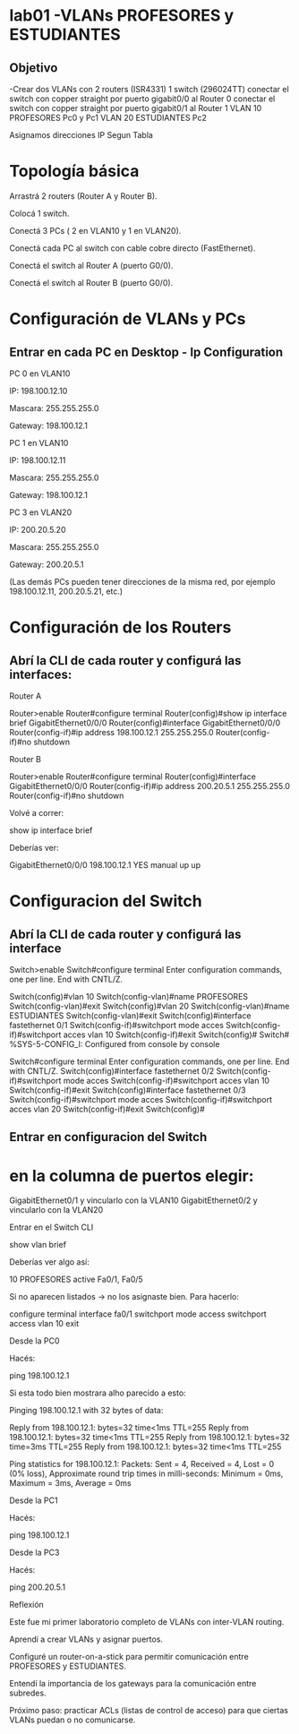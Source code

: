 # lab01 -VLANs PROFESORES y ESTUDIANTES
## Objetivo


-Crear dos VLANs con 
2 routers (ISR4331) 
1 switch (296024TT)
conectar el switch con copper straight por puerto gigabit0/0 al Router 0
conectar el switch con copper straight por puerto gigabit0/1 al Router 1
VLAN 10 PROFESORES Pc0 y Pc1 
VLAN 20 ESTUDIANTES Pc2

Asignamos direcciones IP Segun Tabla

# Topología básica

Arrastrá 2 routers (Router A y Router B).

Colocá 1 switch.

Conectá 3 PCs ( 2 en VLAN10 y 1 en VLAN20).

Conectá cada PC al switch con cable cobre directo (FastEthernet).

Conectá el switch al Router A (puerto G0/0).

Conectá el switch al Router B (puerto G0/0).




# Configuración de VLANs y PCs  
## Entrar en cada PC en Desktop - Ip Configuration

PC 0 en VLAN10

IP: 198.100.12.10

Mascara: 255.255.255.0

Gateway: 198.100.12.1

PC 1 en VLAN10

IP: 198.100.12.11

Mascara: 255.255.255.0

Gateway: 198.100.12.1


PC 3 en VLAN20

IP: 200.20.5.20

Mascara: 255.255.255.0

Gateway: 200.20.5.1

(Las demás PCs pueden tener direcciones de la misma red, por ejemplo 198.100.12.11, 200.20.5.21, etc.)



# Configuración de los Routers

## Abrí la CLI de cada router y configurá las interfaces:

Router A

Router>enable
Router#configure terminal
Router(config)#show ip interface brief
GigabitEthernet0/0/0
Router(config)#interface GigabitEthernet0/0/0
Router(config-if)#ip address 198.100.12.1 255.255.255.0
Router(config-if)#no shutdown

Router B

Router>enable
Router#configure terminal
Router(config)#interface GigabitEthernet0/0/0
Router(config-if)#ip address 200.20.5.1 255.255.255.0
Router(config-if)#no shutdown

Volvé a correr:

show ip interface brief


Deberías ver:

GigabitEthernet0/0/0   198.100.12.1   YES manual   up   up


# Configuracion del Switch

## Abrí la CLI de cada router y configurá las interface

Switch>enable
Switch#configure terminal
Enter configuration commands, one per line.  End with CNTL/Z.

Switch(config)#vlan 10
Switch(config-vlan)#name PROFESORES
Switch(config-vlan)#exit
Switch(config)#vlan 20
Switch(config-vlan)#name ESTUDIANTES
Switch(config-vlan)#exit
Switch(config)#interface fastethernet 0/1
Switch(config-if)#switchport mode acces
Switch(config-if)#switchport acces vlan 10
Switch(config-if)#exit
Switch(config)#
Switch#
%SYS-5-CONFIG_I: Configured from console by console

Switch#configure terminal
Enter configuration commands, one per line.  End with CNTL/Z.
Switch(config)#interface fastethernet 0/2
Switch(config-if)#switchport mode acces
Switch(config-if)#switchport acces vlan 10
Switch(config-if)#exit
Switch(config)#interface fastethernet 0/3
Switch(config-if)#switchport mode acces
Switch(config-if)#switchport acces vlan 20
Switch(config-if)#exit
Switch(config)#

## Entrar en configuracion del Switch

# en la columna de puertos elegir:  

GigabitEthernet0/1 y vincularlo con la VLAN10
GigabitEthernet0/2 y vincularlo con la VLAN20

Entrar en el Switch CLI

show vlan brief

Deberías ver algo así:

10   PROFESORES   active   Fa0/1, Fa0/5

Si no aparecen listados → no los asignaste bien.
Para hacerlo:

configure terminal
interface fa0/1
 switchport mode access
 switchport access vlan 10
exit

Desde la PC0

Hacés:

ping 198.100.12.1

Si esta todo bien mostrara alho parecido a esto:

Pinging 198.100.12.1 with 32 bytes of data:

Reply from 198.100.12.1: bytes=32 time<1ms TTL=255
Reply from 198.100.12.1: bytes=32 time<1ms TTL=255
Reply from 198.100.12.1: bytes=32 time=3ms TTL=255
Reply from 198.100.12.1: bytes=32 time<1ms TTL=255

Ping statistics for 198.100.12.1:
    Packets: Sent = 4, Received = 4, Lost = 0 (0% loss),
Approximate round trip times in milli-seconds:
    Minimum = 0ms, Maximum = 3ms, Average = 0ms

Desde la PC1

Hacés:

ping 198.100.12.1

Desde la PC3

Hacés:

ping 200.20.5.1

Reflexión

Este fue mi primer laboratorio completo de VLANs con inter-VLAN routing.

Aprendí a crear VLANs y asignar puertos.

Configuré un router-on-a-stick para permitir comunicación entre PROFESORES y ESTUDIANTES.

Entendí la importancia de los gateways para la comunicación entre subredes.

Próximo paso: practicar ACLs (listas de control de acceso) para que ciertas VLANs puedan o no comunicarse.











